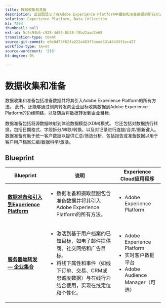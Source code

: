 ```yaml
---
title: 数据收集和准备
description: 此蓝图显示了在Adobe Experience Platform中摄取和准备数据的所有方法。
solution: Experience Platform, Data Collection
kt: 7204
thumbnail: null
exl-id: 5c3c94b6-c928-4d93-8b38-f8bd2aad2e68
translation-type: tm+mt
source-git-commit: e9e8473f62fa222e483f7aeed33148433f1ec427
workflow-type: tm+mt
source-wordcount: '216'
ht-degree: 0%

---
```


# 数据收集和准备

数据收集和准备包括准备数据并将其引入Adobe Experience Platform的所有方法。 此外，还能够通过侧向转发向企业目标收集数据到Adobe Experience Platform的边缘网络，以及随后将数据转发到企业目标。

数据准备包括将源数据映射到体验数据模型(XDM)模式。 它还包括对数据执行转换，包括日期格式、字段拆分/串联/转换，以及对记录进行连接/合并/重新键入。 数据准备有助于统一客户数据以提供汇总/筛选分析，包括报告或准备数据以用于客户用户档案汇编/数据科学/激活。

## Blueprint

| Blueprint | 说明 | Experience Cloud应用程序 |
|---|---|---|
| **[数据准备和引入到Experience Platform](ingestion.md)** | <ul><li>数据准备和摄取蓝图包含准备数据并将其引入Adobe Experience Platform的所有方法。</ul></li> | <ul><li> Adobe Experience Platform </ul></li> |
| **[服务器端转发 — 企业集合](server-side-collection.md)** | <ul><li>激活到基于用户档案的已知目标，如电子邮件提供商、社交网络和广告目标。 </li><li>将线下属性和事件（如线下订单、交易、CRM或忠诚度数据）与在线行为结合使用，实现在线定位和个性化。</li></ul> | <ul><li>Adobe Experience Platform</li><li> 实时客户数据平台</li><li>Adobe Audience Manager（可选）</li></ul> |
